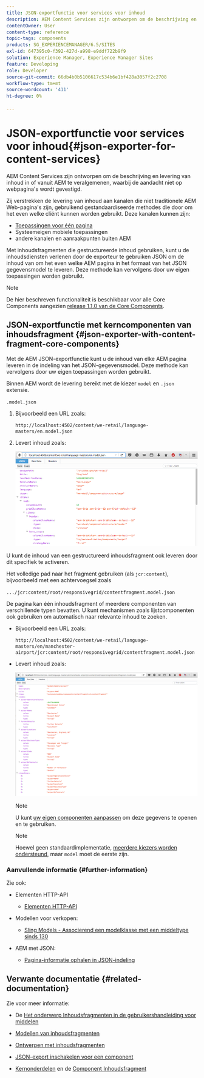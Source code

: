 ```yaml
---
title: JSON-exportfunctie voor services voor inhoud
description: AEM Content Services zijn ontworpen om de beschrijving en levering van inhoud in of vanuit AEM te veralgemenen, waarbij de aandacht niet op webpagina's wordt gevestigd. Zij verstrekken de levering van inhoud aan kanalen die niet traditionele AEM Web-pagina's zijn, gebruikend gestandaardiseerde methodes die door om het even welke cliënt kunnen worden gebruikt.
contentOwner: User
content-type: reference
topic-tags: components
products: SG_EXPERIENCEMANAGER/6.5/SITES
exl-id: 647395c0-f392-427d-a998-e9ddf722b9f9
solution: Experience Manager, Experience Manager Sites
feature: Developing
role: Developer
source-git-commit: 66db4b0b5106617c534b6e1bf428a3057f2c2708
workflow-type: tm+mt
source-wordcount: '411'
ht-degree: 0%

---
```


# JSON-exportfunctie voor services voor inhoud{#json-exporter-for-content-services}

AEM Content Services zijn ontworpen om de beschrijving en levering van inhoud in of vanuit AEM te veralgemenen, waarbij de aandacht niet op webpagina&#39;s wordt gevestigd.

Zij verstrekken de levering van inhoud aan kanalen die niet traditionele AEM Web-pagina&#39;s zijn, gebruikend gestandaardiseerde methodes die door om het even welke cliënt kunnen worden gebruikt. Deze kanalen kunnen zijn:

* [Toepassingen voor één pagina](spa-walkthrough.md)
* Systeemeigen mobiele toepassingen
* andere kanalen en aanraakpunten buiten AEM

Met inhoudsfragmenten die gestructureerde inhoud gebruiken, kunt u de inhoudsdiensten verlenen door de exporteur te gebruiken JSON om de inhoud van om het even welke AEM pagina in het formaat van het JSON gegevensmodel te leveren. Deze methode kan vervolgens door uw eigen toepassingen worden gebruikt.

>[!NOTE]
>
>De hier beschreven functionaliteit is beschikbaar voor alle Core Components aangezien [release 1.1.0 van de Core Components](https://experienceleague.adobe.com/docs/experience-manager-core-components/using/introduction.html).

## JSON-exportfunctie met kerncomponenten van inhoudsfragment {#json-exporter-with-content-fragment-core-components}

Met de AEM JSON-exportfunctie kunt u de inhoud van elke AEM pagina leveren in de indeling van het JSON-gegevensmodel. Deze methode kan vervolgens door uw eigen toepassingen worden gebruikt.

Binnen AEM wordt de levering bereikt met de kiezer `model` en `.json` extensie.

`.model.json`

1. Bijvoorbeeld een URL zoals:

   ```shell
   http://localhost:4502/content/we-retail/language-masters/en.model.json
   ```

1. Levert inhoud zoals:

   ![chlimage_1-192](assets/chlimage_1-192.png)

U kunt de inhoud van een gestructureerd inhoudsfragment ook leveren door dit specifiek te activeren.

Het volledige pad naar het fragment gebruiken (als `jcr:content`), bijvoorbeeld met een achtervoegsel zoals

`.../jcr:content/root/responsivegrid/contentfragment.model.json`

De pagina kan één inhoudsfragment of meerdere componenten van verschillende typen bevatten. U kunt mechanismen zoals lijstcomponenten ook gebruiken om automatisch naar relevante inhoud te zoeken.

* Bijvoorbeeld een URL zoals:

  ```shell
  http://localhost:4502/content/we-retail/language-masters/en/manchester-airport/jcr:content/root/responsivegrid/contentfragment.model.json
  ```

* Levert inhoud zoals:

  ![chlimage_1-193](assets/chlimage_1-193.png)

  >[!NOTE]
  >
  >U kunt [uw eigen componenten aanpassen](/help/sites-developing/json-exporter-components.md) om deze gegevens te openen en te gebruiken.

  >[!NOTE]
  >
  >Hoewel geen standaardimplementatie, [meerdere kiezers worden ondersteund,](json-exporter-components.md#multiple-selectors) maar `model` moet de eerste zijn.

### Aanvullende informatie {#further-information}

Zie ook:

* Elementen HTTP-API

   * [Elementen HTTP-API](/help/assets/mac-api-assets.md)

* Modellen voor verkopen:

   * [Sling Models - Associerend een modelklasse met een middeltype sinds 130](https://sling.apache.org/documentation/bundles/models.html#associating-a-model-class-with-a-resource-type-since-130)

* AEM met JSON:

   * [Pagina-informatie ophalen in JSON-indeling](/help/sites-developing/pageinfo.md)

## Verwante documentatie {#related-documentation}

Zie voor meer informatie:

* De [Het onderwerp Inhoudsfragmenten in de gebruikershandleiding voor middelen](/help/assets/content-fragments/content-fragments.md)

* [Modellen van inhoudsfragmenten](/help/assets/content-fragments/content-fragments-models.md)
* [Ontwerpen met inhoudsfragmenten](/help/sites-authoring/content-fragments.md)
* [JSON-export inschakelen voor een component](/help/sites-developing/json-exporter-components.md)

* [Kernonderdelen](https://experienceleague.adobe.com/docs/experience-manager-core-components/using/introduction.html) en de [Component Inhoudsfragment](https://experienceleague.adobe.com/docs/experience-manager-core-components/using/wcm-components/content-fragment-component.html)
